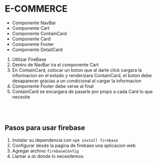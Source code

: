# E-COMMERCE

- Componente NavBar
- Componente Cart
- Componente ContainCard
- Componente Card
- Componente Footer
- Componente DetailCard

1. Utilizar FireBase
2. Dentro de NavBar ira el componente Cart
3. En ContainCard, colocar un boton que al darle click cargara la informacion en el estado y renderizara ContainCard, el boton debe desaparecer gracias a un condicional al cargar la informacion
4. Componente Footer debe verse al final
5. ContainCard se encargara de pasarle por props a cada Card lo que necesite

<br>
<br>

## Pasos para usar firebase

1. Instalar su dependencia con `npm install firebase`
2. Configurar desde la pagina de firebase una aplicacion web
3. Agregar archivo `firebaseConfig`
4. Llamar a `db` donde lo necesitemos
